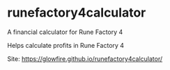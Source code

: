 # runefactory4calculator
A financial calculator for Rune Factory 4

Helps calculate profits in Rune Factory 4

Site: https://glowfire.github.io/runefactory4calculator/
